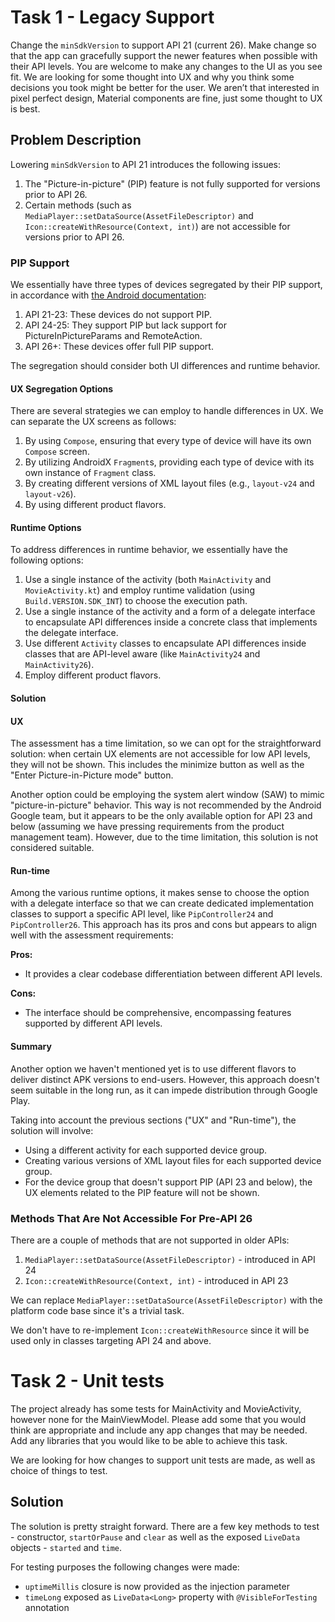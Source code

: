 # Task 1 - Legacy Support
Change the `minSdkVersion` to support API 21 (current 26). Make change so that the app can gracefully support the newer
features when possible with their API levels. You are welcome to make any changes to the UI as you see fit.
We are looking for some thought into UX and why you think some decisions you took might be better for the user. We
aren’t that interested in pixel perfect design, Material components are fine, just some thought to UX is best.

## Problem Description

Lowering `minSdkVersion` to API 21 introduces the following issues:

1. The "Picture-in-picture" (PIP) feature is not fully supported for versions prior to API 26.
2. Certain methods (such as `MediaPlayer::setDataSource(AssetFileDescriptor)` and
   `Icon::createWithResource(Context, int)`) are not accessible for versions prior to API 26.

### PIP Support

We essentially have three types of devices segregated by their PIP support, in accordance with
[the Android documentation](https://developer.android.com/develop/ui/views/picture-in-picture):

1. API 21-23: These devices do not support PIP.
2. API 24-25: They support PIP but lack support for PictureInPictureParams and RemoteAction.
3. API 26+: These devices offer full PIP support.

The segregation should consider both UI differences and runtime behavior.

#### UX Segregation Options

There are several strategies we can employ to handle differences in UX. We can separate the UX screens as follows:

1. By using `Compose`, ensuring that every type of device will have its own `Compose` screen.
2. By utilizing AndroidX `Fragment`s, providing each type of device with its own instance of `Fragment` class.
3. By creating different versions of XML layout files (e.g., `layout-v24` and `layout-v26`).
4. By using different product flavors.

#### Runtime Options

To address differences in runtime behavior, we essentially have the following options:

1. Use a single instance of the activity (both `MainActivity` and `MovieActivity.kt`) and employ runtime
   validation (using `Build.VERSION.SDK_INT`) to choose the execution path.
2. Use a single instance of the activity and a form of a delegate interface to encapsulate API differences inside a
   concrete class that implements the delegate interface.
3. Use different `Activity` classes to encapsulate API differences inside classes that are API-level aware (like
   `MainActivity24` and `MainActivity26`).
4. Employ different product flavors.

#### Solution

#### UX

The assessment has a time limitation, so we can opt for the straightforward solution: when certain UX elements are not
accessible for low API levels, they will not be shown. This includes the minimize button as well as the "Enter
Picture-in-Picture mode" button.

Another option could be employing the system alert window (SAW) to mimic "picture-in-picture" behavior. This way is not
recommended by the Android Google team, but it appears to be the only available option for API 23 and below (assuming we
have pressing requirements from the product management team). However, due to the time limitation, this solution is not
considered suitable.

#### Run-time

Among the various runtime options, it makes sense to choose the option with a delegate interface so that we can create
dedicated implementation classes to support a specific API level, like `PipController24` and `PipController26`. This
approach has its pros and cons but appears to align well with the assessment requirements:

**Pros:**

- It provides a clear codebase differentiation between different API levels.

**Cons:**

- The interface should be comprehensive, encompassing features supported by different API levels.

#### Summary

Another option we haven't mentioned yet is to use different flavors to deliver distinct APK versions to end-users.
However, this approach doesn't seem suitable in the long run, as it can impede distribution through Google Play.

Taking into account the previous sections ("UX" and "Run-time"), the solution will involve:

- Using a different activity for each supported device group.
- Creating various versions of XML layout files for each supported device group.
- For the device group that doesn't support PIP (API 23 and below), the UX elements related to the PIP feature will
  not be shown.

### Methods That Are Not Accessible For Pre-API 26

There are a couple of methods that are not supported in older APIs:

1. `MediaPlayer::setDataSource(AssetFileDescriptor)` - introduced in API 24
2. `Icon::createWithResource(Context, int)` - introduced in API 23

We can replace `MediaPlayer::setDataSource(AssetFileDescriptor)` with the platform code base since it's a trivial task.

We don't have to re-implement `Icon::createWithResource` since it will be used only in classes targeting API 24 and
above.

# Task 2 - Unit tests
The project already has some tests for MainActivity and MovieActivity, however none for the MainViewModel. Please add
some that you would think are appropriate and include any app changes that may be needed. Add any libraries that you
would like to be able to achieve this task.

We are looking for how changes to support unit tests are made, as well as choice of things to test.

## Solution

The solution is pretty straight forward. There are a few key methods to test - constructor, `startOrPause` and `clear`
as well as the exposed `LiveData` objects - `started` and `time`.

For testing purposes the following changes were made:

- `uptimeMillis` closure is now provided as the injection parameter
- `timeLong` exposed as `LiveData<Long>` property with `@VisibleForTesting` annotation

